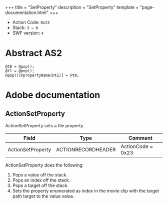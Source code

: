 +++
title = "SetProperty"
description = "SetProperty"
template = "page-documentation.html"
+++

- Action Code: `0x23`
- Stack: `3 → 0`
- SWF version: `4`

# Abstract AS2

```
@t0 = @pop();
@t1 = @pop();
@pop()[@propertyName(@t1)] = @t0;
```

# Adobe documentation

## ActionSetProperty

ActionSetProperty sets a file property.

| Field             | Type               | Comment           |
|-------------------|--------------------|-------------------|
| ActionSetProperty | ACTIONRECORDHEADER | ActionCode = 0x23 |

ActionSetProperty does the following:
1. Pops a value off the stack.
2. Pops an index off the stack.
3. Pops a target off the stack.
4. Sets the property enumerated as index in the movie clip with the target path target to the value value.
